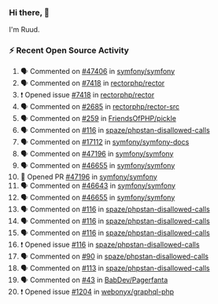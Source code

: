 ### Hi there, 👋

I'm Ruud.
 
### :zap: Recent Open Source Activity

<!--START_SECTION:activity-->
1. 🗣 Commented on [#47406](https://github.com/symfony/symfony/issues/47406) in [symfony/symfony](https://github.com/symfony/symfony)
2. 🗣 Commented on [#7418](https://github.com/rectorphp/rector/issues/7418) in [rectorphp/rector](https://github.com/rectorphp/rector)
3. ❗️ Opened issue [#7418](https://github.com/rectorphp/rector/issues/7418) in [rectorphp/rector](https://github.com/rectorphp/rector)
4. 🗣 Commented on [#2685](https://github.com/rectorphp/rector-src/issues/2685) in [rectorphp/rector-src](https://github.com/rectorphp/rector-src)
5. 🗣 Commented on [#259](https://github.com/FriendsOfPHP/pickle/issues/259) in [FriendsOfPHP/pickle](https://github.com/FriendsOfPHP/pickle)
6. 🗣 Commented on [#116](https://github.com/spaze/phpstan-disallowed-calls/issues/116) in [spaze/phpstan-disallowed-calls](https://github.com/spaze/phpstan-disallowed-calls)
7. 🗣 Commented on [#17112](https://github.com/symfony/symfony-docs/issues/17112) in [symfony/symfony-docs](https://github.com/symfony/symfony-docs)
8. 🗣 Commented on [#47196](https://github.com/symfony/symfony/issues/47196) in [symfony/symfony](https://github.com/symfony/symfony)
9. 🗣 Commented on [#46655](https://github.com/symfony/symfony/issues/46655) in [symfony/symfony](https://github.com/symfony/symfony)
10. 💪 Opened PR [#47196](https://github.com/symfony/symfony/pull/47196) in [symfony/symfony](https://github.com/symfony/symfony)
11. 🗣 Commented on [#46643](https://github.com/symfony/symfony/issues/46643) in [symfony/symfony](https://github.com/symfony/symfony)
12. 🗣 Commented on [#46655](https://github.com/symfony/symfony/issues/46655) in [symfony/symfony](https://github.com/symfony/symfony)
13. 🗣 Commented on [#116](https://github.com/spaze/phpstan-disallowed-calls/issues/116) in [spaze/phpstan-disallowed-calls](https://github.com/spaze/phpstan-disallowed-calls)
14. 🗣 Commented on [#116](https://github.com/spaze/phpstan-disallowed-calls/issues/116) in [spaze/phpstan-disallowed-calls](https://github.com/spaze/phpstan-disallowed-calls)
15. 🗣 Commented on [#116](https://github.com/spaze/phpstan-disallowed-calls/issues/116) in [spaze/phpstan-disallowed-calls](https://github.com/spaze/phpstan-disallowed-calls)
16. ❗️ Opened issue [#116](https://github.com/spaze/phpstan-disallowed-calls/issues/116) in [spaze/phpstan-disallowed-calls](https://github.com/spaze/phpstan-disallowed-calls)
17. 🗣 Commented on [#90](https://github.com/spaze/phpstan-disallowed-calls/issues/90) in [spaze/phpstan-disallowed-calls](https://github.com/spaze/phpstan-disallowed-calls)
18. 🗣 Commented on [#113](https://github.com/spaze/phpstan-disallowed-calls/issues/113) in [spaze/phpstan-disallowed-calls](https://github.com/spaze/phpstan-disallowed-calls)
19. 🗣 Commented on [#43](https://github.com/BabDev/Pagerfanta/issues/43) in [BabDev/Pagerfanta](https://github.com/BabDev/Pagerfanta)
20. ❗️ Opened issue [#1204](https://github.com/webonyx/graphql-php/issues/1204) in [webonyx/graphql-php](https://github.com/webonyx/graphql-php)
<!--END_SECTION:activity-->
